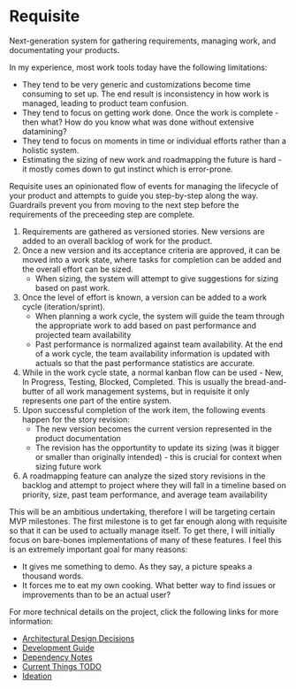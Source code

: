 # Requisite

Next-generation system for gathering requirements, managing work, and documentating your products.

In my experience, most work tools today have the following limitations:
- They tend to be very generic and customizations become time consuming to set up.  The end result is inconsistency in how work is managed, leading to product team confusion.
- They tend to focus on getting work done.  Once the work is complete - then what?  How do you know what was done without extensive datamining?
- They tend to focus on moments in time or individual efforts rather than a holistic system.
- Estimating the sizing of new work and roadmapping the future is hard - it mostly comes down to gut instinct which is error-prone.

Requisite uses an opinionated flow of events for managing the lifecycle of your product and attempts to guide you step-by-step along the way.  Guardrails prevent you from moving to the next step before the requirements of the preceeding step are complete.

1. Requirements are gathered as versioned stories.  New versions are added to an overall backlog of work for the product.
1. Once a new version and its acceptance criteria are approved, it can be moved into a work state, where tasks for completion can be added and the overall effort can be sized.
    - When sizing, the system will attempt to give suggestions for sizing based on past work.
1. Once the level of effort is known, a version can be added to a work cycle (iteration/sprint).
    - When planning a work cycle, the system will guide the team through the appropriate work to add based on past performance and projected team availability
    - Past performance is normalized against team availability.  At the end of a work cycle, the team availability information is updated with actuals so that the past performance statistics are accurate.
1. While in the work cycle state, a normal kanban flow can be used - New, In Progress, Testing, Blocked, Completed.  This is usually the bread-and-butter of all work management systems, but in requisite it only represents one part of the entire system.
1. Upon successful completion of the work item, the following events happen for the story revision:
    - The new version becomes the current version represented in the product documentation
    - The revision has the opportuntity to update its sizing (was it bigger or smaller than originally intended) - this is crucial for context when sizing future work
1. A roadmapping feature can analyze the sized story revisions in the backlog and attempt to project where they will fall in a timeline based on priority, size, past team performance, and average team availability

This will be an ambitious undertaking, therefore I will be targeting certain MVP milestones.  The first milestone is to get far enough along with requisite so that it can be used to actually manage itself.  To get there, I will initially focus on bare-bones implementations of many of these features.  I feel this is an extremely important goal for many reasons:
- It gives me something to demo.  As they say, a picture speaks a thousand words.
- It forces me to eat my own cooking.  What better way to find issues or improvements than to be an actual user?

For more technical details on the project, click the following links for more information:
- [Architectural Design Decisions](./README_ARCH.md)
- [Development Guide](./README_DEV.md)
- [Dependency Notes](./README_DEPS.md)
- [Current Things TODO](./README_TODO.md)
- [Ideation](./README_IDEAS.md)

